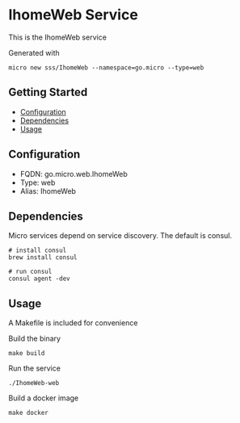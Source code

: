 # IhomeWeb Service

This is the IhomeWeb service

Generated with

```
micro new sss/IhomeWeb --namespace=go.micro --type=web
```

## Getting Started

- [Configuration](#configuration)
- [Dependencies](#dependencies)
- [Usage](#usage)

## Configuration

- FQDN: go.micro.web.IhomeWeb
- Type: web
- Alias: IhomeWeb

## Dependencies

Micro services depend on service discovery. The default is consul.

```
# install consul
brew install consul

# run consul
consul agent -dev
```

## Usage

A Makefile is included for convenience

Build the binary

```
make build
```

Run the service
```
./IhomeWeb-web
```

Build a docker image
```
make docker
```